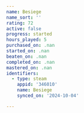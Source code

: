 ```yaml
---
name: Besiege
name_sort: ''
rating: 72
active: false
progress: started
hours_played: 5
purchased_on: .nan
started_on: .nan
beaten_on: .nan
completed_on: .nan
mastered_on: .nan
identifiers:
  - type: steam
    appid: '346010'
    name: Besiege
    synced_on: '2024-10-04'

---
```

